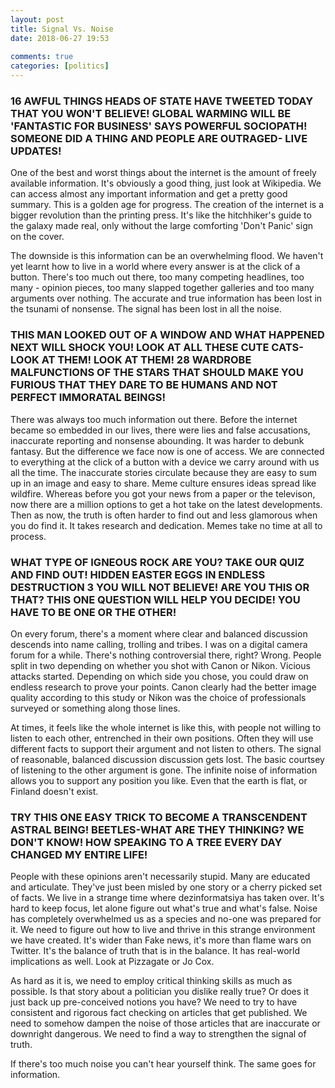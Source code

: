 ```yaml
---  
layout: post  
title: Signal Vs. Noise  
date: 2018-06-27 19:53  
  
comments: true  
categories: [politics]  
---  
```

<h3>16 AWFUL THINGS HEADS OF STATE HAVE TWEETED TODAY THAT YOU WON'T BELIEVE! GLOBAL WARMING WILL BE 'FANTASTIC FOR BUSINESS' SAYS POWERFUL SOCIOPATH! SOMEONE DID A THING AND PEOPLE ARE OUTRAGED- LIVE UPDATES!</h3>  

One of the best and worst things about the internet is the amount of freely available information. It's obviously a good thing, just look at Wikipedia. We can access almost any important information and get a pretty good summary. This is a golden age for progress. The creation of the internet is a bigger revolution than the printing press. It's like the hitchhiker's guide to the galaxy made real, only without the large comforting 'Don't Panic' sign on the cover.  

<!--more-->  

The downside is this information can be an overwhelming flood. We haven't yet learnt how to live in a world where every answer is at the click of a button. There's too much out there, too many competing headlines, too many - opinion pieces, too many slapped together galleries and too many arguments over nothing. The accurate and true information has been lost in the tsunami of nonsense. The signal has been lost in all the noise.  

<h3>THIS MAN LOOKED OUT OF A WINDOW AND WHAT HAPPENED NEXT WILL SHOCK YOU! LOOK AT ALL THESE CUTE CATS- LOOK AT THEM! LOOK AT THEM! 28 WARDROBE MALFUNCTIONS OF THE STARS THAT SHOULD MAKE YOU FURIOUS THAT THEY DARE TO BE HUMANS AND NOT PERFECT IMMORATAL BEINGS!</h3>  

There was always too much information out there. Before the internet became so embedded in our lives, there were lies and false accusations, inaccurate reporting and nonsense abounding. It was harder to debunk fantasy. But the difference we face now is one of access. We are connected to everything at the click of a button with a device we carry around with us all the time. The inaccurate stories circulate because they are easy to sum up in an image and easy to share. Meme culture ensures ideas spread like wildfire. Whereas before you got your news from a paper or the televison, now there are a million options to get a hot take on the latest developments. Then as now, the truth is often harder to find out and less glamorous when you do find it. It takes research and dedication. Memes take no time at all to process.  

<h3>WHAT TYPE OF IGNEOUS ROCK ARE YOU? TAKE OUR QUIZ AND FIND OUT! HIDDEN EASTER EGGS IN ENDLESS DESTRUCTION 3 YOU WILL NOT BELIEVE! ARE YOU THIS OR THAT? THIS ONE QUESTION WILL HELP YOU DECIDE! YOU HAVE TO BE ONE OR THE OTHER!</h3>  

On every forum, there's a moment where clear and balanced discussion descends into name calling, trolling and tribes. I was on a digital camera forum for a while. There's nothing controversial there, right? Wrong. People split in two depending on whether you shot with Canon or Nikon. Vicious attacks started. Depending on which side you chose, you could draw on endless research to prove your points. Canon clearly had the better image quality according to this study or Nikon was the choice of professionals surveyed or something along those lines.  

At times, it feels like the whole internet is like this, with people not willing to listen to each other, entrenched in their own positions. Often they will use different facts to support their argument and not listen to others. The signal of reasonable, balanced discussion discussion gets lost. The basic courtsey of listening to the other argument is gone. The infinite noise of information allows you to support any position you like. Even that the earth is flat, or Finland doesn't exist.  

<h3>TRY THIS ONE EASY TRICK TO BECOME A TRANSCENDENT ASTRAL BEING! BEETLES-WHAT ARE THEY THINKING? WE DON'T KNOW! HOW SPEAKING TO A TREE EVERY DAY CHANGED MY ENTIRE LIFE!</h3>  

People with these opinions aren't necessarily stupid. Many are educated and articulate. They've just been misled by one story or a cherry picked set of facts. We live in a strange time where dezinformatsiya has taken over. It's hard to keep focus, let alone figure out what's true and what's false. Noise has completely overwhelmed us as a species and no-one was prepared for it. We need to figure out how to live and thrive in this strange environment we have created. It's wider than Fake news, it's more than flame wars on Twitter. It's the balance of truth that is in the balance. It has real-world implications as well. Look at Pizzagate or Jo Cox.  

As hard as it is, we need to employ critical thinking skills as much as possible. Is that story about a politician you dislike really true? Or does it just back up pre-conceived notions you have? We need to try to have consistent and rigorous fact checking on articles that get published. We need to somehow dampen the noise of those articles that are inaccurate or downright dangerous. We need to find a way to strengthen the signal of truth.  

If there's too much noise you can't hear yourself think. The same goes for information.  
